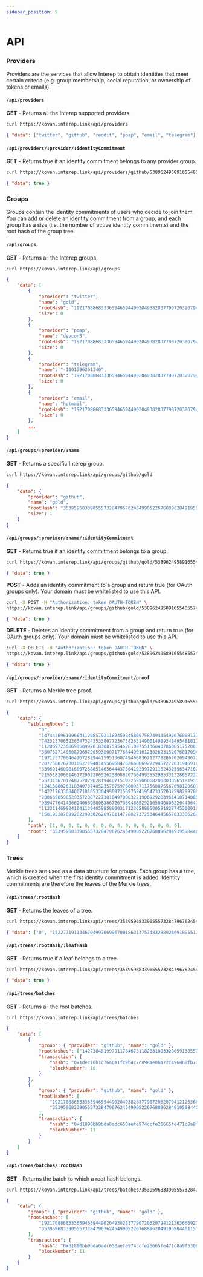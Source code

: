 ```yaml
---
sidebar_position: 5
---
```


# API

### Providers

Providers are the services that allow Interep to obtain identities that meet certain criteria (e.g. group membership, social reputation, or ownership of tokens or emails).

#### `/api/providers`

**GET** - Returns all the Interep supported providers.

```bash title="Shell"
curl https://kovan.interep.link/api/providers
```

```json title="Response"
{ "data": ["twitter", "github", "reddit", "poap", "email", "telegram"] }
```

#### `/api/providers/:provider/:identityCommitment`

**GET** - Returns true if an identity commitment belongs to any provider group.

```bash title="Shell"
curl https://kovan.interep.link/api/providers/github/5389624958916554855745402699919973897274778066321592214684792070525465486554
```

```json title="Response"
{ "data": true }
```

### Groups

Groups contain the identity commitments of users who decide to join them. You can add or delete an identity commitment from a group, and each group has a size (i.e. the number of active identity commitments) and the root hash of the group tree.

#### `/api/groups`

**GET** - Returns all the Interep groups.

```bash title="Shell"
curl https://kovan.interep.link/api/groups
```

```json title="Response"
{
    "data": [
        {
            "provider": "twitter",
            "name": "gold",
            "rootHash": "19217088683336594659449020493828377907203207941212636669271704950158751593251",
            "size": 0
        },
        {
            "provider": "poap",
            "name": "devcon5",
            "rootHash": "19217088683336594659449020493828377907203207941212636669271704950158751593251",
            "size": 0
        },
        {
            "provider": "telegram",
            "name": "-1001396261340",
            "rootHash": "19217088683336594659449020493828377907203207941212636669271704950158751593251",
            "size": 0
        },
        {
            "provider": "email",
            "name": "hotmail",
            "rootHash": "19217088683336594659449020493828377907203207941212636669271704950158751593251",
            "size": 0
        },
        ...
    ]
}
```

#### `/api/groups/:provider/:name`

**GET** - Returns a specific Interep group.

```bash title="Shell"
curl https://kovan.interep.link/api/groups/github/gold
```

```json title="Response"
{
    "data": {
        "provider": "github",
        "name": "gold",
        "rootHash": "3539596833905557328479676245499052267688962849195984401151716846778908697643",
        "size": 1
    }
}
```

#### `/api/groups/:provider/:name/:identityCommitment`

**GET** - Returns true if an identity commitment belongs to a group.

```bash title="Shell"
curl https://kovan.interep.link/api/groups/github/gold/5389624958916554855745402699919973897274778066321592214684792070525465486554
```

```json title="Response"
{ "data": true }
```

**POST** - Adds an identity commitment to a group and return true (for OAuth groups only). Your domain must be whitelisted to use this API.

```bash title="Shell"
curl -X POST -H "Authorization: token OAUTH-TOKEN" \
https://kovan.interep.link/api/groups/github/gold/5389624958916554855745402699919973897274778066321592214684792070525465486554
```

```json title="Response"
{ "data": true }
```

**DELETE** - Deletes an identity commitment from a group and return true (for OAuth groups only). Your domain must be whitelisted to use this API.

```bash title="Shell"
curl -X DELETE -H "Authorization: token OAUTH-TOKEN" \
https://kovan.interep.link/api/groups/github/gold/5389624958916554855745402699919973897274778066321592214684792070525465486554
```

```json title="Response"
{ "data": true }
```

#### `/api/groups/:provider/:name/:identityCommitment/proof`

**GET** - Returns a Merkle tree proof.

```bash title="Shell"
curl https://kovan.interep.link/api/groups/github/gold/5389624958916554855745402699919973897274778066321592214684792070525465486554/proof
```

```json title="Response"
{
    "data": {
        "siblingNodes": [
            "0",
            "14744269619966411208579211824598458697587494354926760081771325075741142829156",
            "7423237065226347324353380772367382631490014989348495481811164164159255474657",
            "11286972368698509976183087595462810875513684078608517520839298933882497716792",
            "3607627140608796879659380071776844901612302623152076817094415224584923813162",
            "19712377064642672829441595136074946683621277828620209496774504837737984048981",
            "20775607673010627194014556968476266066927294572720319469184847051418138353016",
            "3396914609616007258851405644437304192397291162432396347162513310381425243293",
            "21551820661461729022865262380882070649935529853313286572328683688269863701601",
            "6573136701248752079028194407151022595060682063033565181951145966236778420039",
            "12413880268183407374852357075976609371175688755676981206018884971008854919922",
            "14271763308400718165336499097156975241954733520325982997864342600795471836726",
            "20066985985293572387227381049700832219069292839614107140851619262827735677018",
            "9394776414966240069580838672673694685292165040808226440647796406499139370960",
            "11331146992410411304059858900317123658895005918277453009197229807340014528524",
            "15819538789928229930262697811477882737253464456578333862691129291651619515538"
        ],
        "path": [1, 0, 0, 0, 0, 0, 0, 0, 0, 0, 0, 0, 0, 0, 0, 0],
        "root": "3539596833905557328479676245499052267688962849195984401151716846778908697643"
    }
}
```

### Trees

Merkle trees are used as a data structure for groups. Each group has a tree, which is created when the first identity commitment is added. Identity commitments are therefore the leaves of the Merkle trees.

#### `/api/trees/:rootHash`

**GET** - Returns the leaves of a tree.

```bash title="Shell"
curl https://kovan.interep.link/api/trees/3539596833905557328479676245499052267688962849195984401151716846778908697643?limit=2
```

```json title="Response"
{ "data": ["0", "15227719113467049976699670018631375748328892669189551254396131971022633202277"] }
```

#### `/api/trees/:rootHash/:leafHash`

**GET** - Returns true if a leaf belongs to a tree.

```bash title="Shell"
curl https://kovan.interep.link/api/trees/3539596833905557328479676245499052267688962849195984401151716846778908697643/15227719113467049976699670018631375748328892669189551254396131971022633202277
```

```json title="Response"
{ "data": true }
```

#### `/api/trees/batches`

**GET** - Returns all the root batches.

```bash title="Shell"
curl https://kovan.interep.link/api/trees/batches
```

```json title="Response"
{
    "data": [
        {
            "group": { "provider": "github", "name": "gold" },
            "rootHashes": ["14273848199791178467311820318933280591305571798471599149384455313172966875782"],
            "transaction": {
                "hash": "0x1dec16b1c76a0a1fc9b4c7c898ae0ba72f496868fb7d2fe447fefe5eeaf676c1",
                "blockNumber": 10
            }
        },
        {
            "group": { "provider": "github", "name": "gold" },
            "rootHashes": [
                "19217088683336594659449020493828377907203207941212636669271704950158751593251",
                "3539596833905557328479676245499052267688962849195984401151716846778908697643"
            ],
            "transaction": {
                "hash": "0xd1890bb9bda0adc650aefe974ccfe26665fe471c8a9f5306591bcc0c71088ced",
                "blockNumber": 11
            }
        }
    ]
}
```

#### `/api/trees/batches/:rootHash`

**GET** - Returns the batch to which a root hash belongs.

```bash title="Shell"
curl https://kovan.interep.link/api/trees/batches/3539596833905557328479676245499052267688962849195984401151716846778908697643
```

```json title="Response"
{
    "data": {
        "group": { "provider": "github", "name": "gold" },
        "rootHashes": [
            "19217088683336594659449020493828377907203207941212636669271704950158751593251",
            "3539596833905557328479676245499052267688962849195984401151716846778908697643"
        ],
        "transaction": {
            "hash": "0xd1890bb9bda0adc650aefe974ccfe26665fe471c8a9f5306591bcc0c71088ced",
            "blockNumber": 11
        }
    }
}
```
